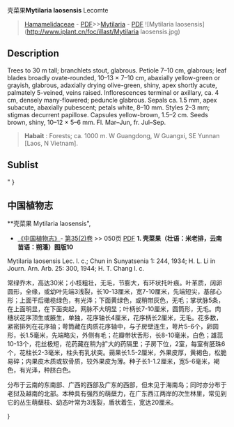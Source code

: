 壳菜果**Mytilaria laosensis** Lecomte

> [Hamamelidaceae](http://www.iplant.cn/info/Hamamelidaceae?t=foc) - [PDF](http://www.iplant.cn/foc/pdf/Hamamelidaceae.pdf)>>[Mytilaria](http://www.iplant.cn/info/Mytilaria?t=foc) - [PDF](http://www.iplant.cn/foc/pdf/Mytilaria.pdf)
![Mytilaria laosensis](http://www.iplant.cn/foc/illast/Mytilaria laosensis.jpg)

## Description

Trees to 30 m tall; branchlets stout, glabrous. Petiole 7–10 cm, glabrous; leaf blades broadly ovate-rounded, 10–13 × 7–10 cm, abaxially yellow-green or grayish, glabrous, adaxially drying olive-green, shiny, apex shortly acute, palmately 5-veined, veins raised. Inflorescences terminal or axillary, ca. 4 cm, densely many-flowered; peduncle glabrous. Sepals ca. 1.5 mm, apex subacute, abaxially pubescent; petals white, 8–10 mm. Styles 2–3 mm; stigmas decurrent papillose. Capsules yellow-brown, 1.5–2 cm. Seeds brown, shiny, 10–12 × 5–6 mm. Fl. Mar–Jun, fr. Jul–Sep.


> **Habait** : 
> Forests; ca. 1000 m. W Guangdong, W Guangxi, SE Yunnan [Laos, N Vietnam].


## Sublist
"
}
## 中国植物志



**壳菜果 Mytilaria laosensis",


* [《中国植物志》](http://www.iplant.cn/frps)- [第35(2)卷](http://www.iplant.cn/frps/vol/35(2)) >> 050页 [PDF](http://www.iplant.cn/frps/pdf/35(2)/050.PDF)
**1. 壳菜果（壮语：米老排，云南苗语：朔潘）图版10**

Mytilaria laosensis Lec. l. c.; Chun in Sunyatsenia 1: 244, 1934; H. L. Li in Journ. Arn. Arb. 25: 300, 1944; H. T. Chang l. c.

常绿乔木，高达30米；小枝粗壮，无毛，节膨大，有环状托叶痕。叶革质，阔卵圆形，全缘，或幼叶先端3浅裂，长10-13厘米，宽7-10厘米，先端短尖，基部心形；上面干后橄榄绿色，有光泽；下面黄绿色，或稍带灰色，无毛；掌状脉5条，在上面明显，在下面突起，网脉不大明显；叶柄长7-10厘米，圆筒形，无毛。肉穗状花序顶生或腋生，单独，花序轴长4厘米，花序柄长2厘米，无毛。花多数，紧密排列在花序轴；萼筒藏在肉质花序轴中，与子房壁连生，萼片5-6个，卵圆形，长1.5毫米，先端略尖，外侧有毛；花瓣带状舌形，长8-10毫米，白色；雄蕊10-13个，花丝极短，花药藏在稍为扩大的药隔里；子房下位，2室，每室有胚珠6个，花柱长2-3毫米，柱头有乳状突。蒴果长1.5-2厘米，外果皮厚，黄褐色，松脆易碎；内果皮木质或软骨质，较外果皮为薄。种子长1-1.2厘米，宽5-6毫米，褐色，有光泽，种脐白色。

分布于云南的东南部、广西的西部及广东的西部，但未见于海南岛；同时亦分布于老挝及越南的北部。本种具有强烈的萌蘖力，在广东西江两岸的次生林里，常见到它的丛生萌蘖枝、幼态叶常为3浅裂，盾状着生，宽达20厘米。



}